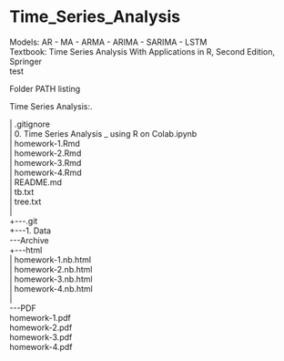 # Time_Series_Analysis
Models: AR - MA - ARMA - ARIMA - SARIMA - LSTM        
Textbook: Time Series Analysis With Applications in R, Second Edition, Springer      
test

Folder PATH listing

Time Series Analysis:.

|   .gitignore  
|   0. Time Series Analysis _ using R on Colab.ipynb  
|   homework-1.Rmd  
|   homework-2.Rmd  
|   homework-3.Rmd  
|   homework-4.Rmd  
|   README.md  
|   tb.txt  
|   tree.txt  
|     
+---.git   
+---1. Data   
\---Archive    
    +---html    
    |       homework-1.nb.html    
    |       homework-2.nb.html   
    |       homework-3.nb.html    
    |       homework-4.nb.html  
    |          
    \---PDF   
            homework-1.pdf  
            homework-2.pdf   
            homework-3.pdf   
            homework-4.pdf   

